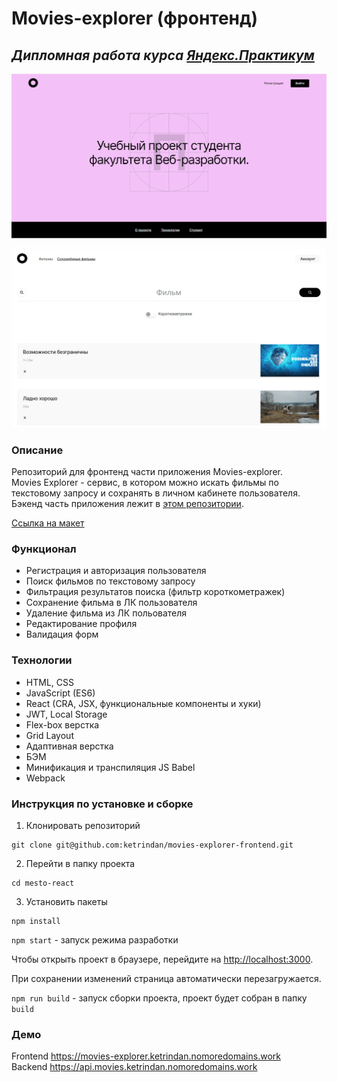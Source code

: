 # Movies-explorer (фронтенд)
## ***Дипломная работа курса [Яндекс.Практикум](https://practicum.yandex.ru/)***

![image](https://raw.githubusercontent.com/ketrindan/movies-explorer-frontend/main/src/images/screen1.png)


![image](https://raw.githubusercontent.com/ketrindan/movies-explorer-frontend/main/src/images/screen2.png)


### **Описание**
Репозиторий для фронтенд части приложения Movies-explorer. \
Movies Explorer - сервис, в котором можно искать фильмы по текстовому запросу и сохранять в личном кабинете пользователя. \
Бэкенд часть приложения лежит в [этом репозитории](https://github.com/ketrindan/movies-explorer-api).

[Ссылка на макет](https://disk.yandex.ru/d/zeGY8os5qg0YKg)

### **Функционал**
* Регистрация и авторизация пользователя
* Поиск фильмов по текстовому запросу
* Фильтрация результатов поиска (фильтр короткометражек)
* Сохранение фильма в ЛК пользователя
* Удаление фильма из ЛК польователя
* Редактирование профиля
* Валидация форм

### **Технологии**
* HTML, CSS
* JavaScript (ES6)
* React (CRA, JSX, функциональные компоненты и хуки)
* JWT, Local Storage
* Flex-box верстка
* Grid Layout
* Адаптивная верстка
* БЭМ
* Минификация и транспиляция JS Babel
* Webpack

### **Инструкция по установке и сборке**
1. Клонировать репозиторий
```
git clone git@github.com:ketrindan/movies-explorer-frontend.git
```
2. Перейти в папку проекта
```
cd mesto-react
```
3. Установить пакеты
```
npm install
```


`npm start` - запуск режима разработки

Чтобы открыть проект в браузере, перейдите на [http://localhost:3000](http://localhost:3000).

При сохранении изменений страница автоматически перезагружается.


`npm run build` - запуск сборки проекта, проект будет собран в папку `build`


### **Демо**
Frontend  https://movies-explorer.ketrindan.nomoredomains.work \
Backend  https://api.movies.ketrindan.nomoredomains.work
